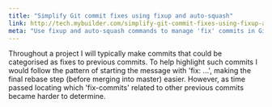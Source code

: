 ```yaml
---
title: "Simplify Git commit fixes using fixup and auto-squash"
link: http://tech.mybuilder.com/simplify-git-commit-fixes-using-fixup-and-auto-squash/
meta: "Use fixup and auto-squash commands to manage 'fix' commits in Git"
---
```


Throughout a project I will typically make commits that could be categorised as fixes to previous commits.
To help highlight such commits I would follow the pattern of starting the message with 'fix: ...', making the final rebase step (before merging into master) easier.
However, as time passed locating which 'fix-commits' related to other previous commits became harder to determine.
<!--more-->
